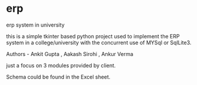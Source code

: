# erp
erp system in university


this is a simple tkinter based python project used to implement 
the ERP system in a college/university with the concurrent use of 
MYSql or SqlLite3.

Authors - Ankit Gupta , Aakash Sirohi , Ankur Verma

just a focus on 3 modules provided by client.

Schema could be found in the Excel sheet.
